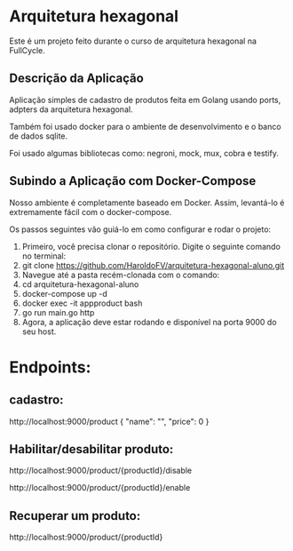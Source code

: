 # Arquitetura hexagonal

Este é um projeto feito durante o curso de arquitetura hexagonal na FullCycle. 

## Descrição da Aplicação

Aplicação simples de cadastro de produtos feita em Golang usando ports, adpters da arquitetura hexagonal.

Também foi usado docker para o ambiente de desenvolvimento e o banco de dados sqlite.

Foi usado algumas bibliotecas como: negroni, mock, mux, cobra e testify.

## Subindo a Aplicação com Docker-Compose

Nosso ambiente é completamente baseado em Docker. Assim, levantá-lo é extremamente fácil com o docker-compose.

Os passos seguintes vão guiá-lo em como configurar e rodar o projeto:

1. Primeiro, você precisa clonar o repositório. Digite o seguinte comando no terminal:
2. git clone https://github.com/HaroldoFV/arquitetura-hexagonal-aluno.git
3. Navegue até a pasta recém-clonada com o comando:
4. cd arquitetura-hexagonal-aluno
5. docker-compose up -d
6. docker exec -it appproduct bash
7.  go run main.go http
8. Agora, a aplicação deve estar rodando e disponível na porta 9000 do seu host.


# Endpoints:
## cadastro:

http://localhost:9000/product
{
    "name": "",
    "price": 0
}

## Habilitar/desabilitar produto: 

http://localhost:9000/product/{productId}/disable

http://localhost:9000/product/{productId}/enable

## Recuperar um produto:
http://localhost:9000/product/{productId}

